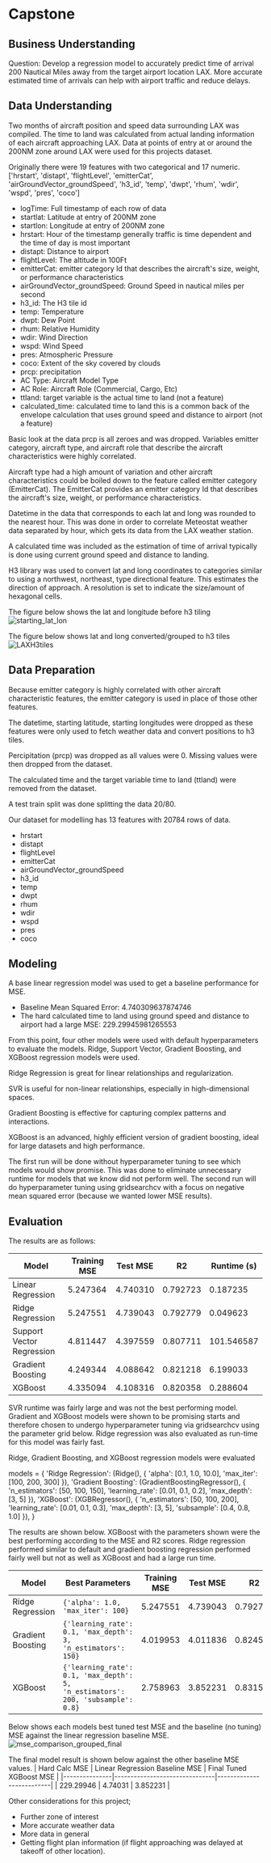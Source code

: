 # Capstone

## Business Understanding
Question: Develop a regression model to accurately predict time of arrival 200 Nautical Miles away from the target airport location LAX. More accurate estimated time of arrivals can help with airport traffic and reduce delays.

## Data Understanding

Two months of aircraft position and speed data surrounding LAX was compiled. The time to land was calculated from actual landing information of each aircraft approaching LAX. Data at points of entry at or around the 200NM zone around LAX were used for this projects dataset.

Originally there were 19 features with two categorical and 17 numeric.
['hrstart', 'distapt', 'flightLevel', 'emitterCat', 'airGroundVector_groundSpeed', 'h3_id', 'temp', 'dwpt', 'rhum', 'wdir', 'wspd', 'pres', 'coco']

- logTime: Full timestamp of each row of data
- startlat: Latitude at entry of 200NM zone
- startlon: Longitude at entry of 200NM zone
- hrstart: Hour of the timestamp generally traffic is time dependent and the time of day is most important
- distapt: Distance to airport
- flightLevel: The altitude in 100Ft 
- emitterCat: emitter category Id that describes the aircraft's size, weight, or performance characteristics
- airGroundVector_groundSpeed: Ground Speed in nautical miles per second
- h3_id: The H3 tile id 
- temp: Temperature
- dwpt: Dew Point
- rhum: Relative Humidity
- wdir: Wind Direction
- wspd: Wind Speed
- pres: Atmospheric Pressure 
- coco: Extent of the sky covered by clouds
- prcp: precipitation
- AC Type: Aircraft Model Type
- AC Role: Aircraft Role (Commercial, Cargo, Etc)
- ttland: target variable is the actual time to land (not a feature)
- calculated_time: calculated time to land this is a common back of the envelope calculation that uses ground speed and distance to airport (not a feature)

Basic look at the data prcp is all zeroes and was dropped. Variables emitter category, aircraft type, and aircraft role that describe the aircraft characteristics were highly correlated. 

Aircraft type had a high amount of variation and other aircraft characteristics could be boiled down to the feature called emitter category (EmitterCat). The EmitterCat provides an emitter category Id that describes the aircraft's size, weight, or performance characteristics.

Datetime in the data that corresponds to each lat and long was rounded to the nearest hour. This was done in order to correlate Meteostat weather data separated by hour, which gets its data from the LAX weather station.

A calculated time was included as the estimation of time of arrival typically is done using current ground speed and distance to landing.

H3 library was used to convert lat and long coordinates to categories similar to using a northwest, northeast, type directional feature. This estimates the direction of approach. A resolution is set to indicate the size/amount of hexagonal cells. 

The figure below shows the lat and longitude before h3 tiling
![starting_lat_lon](https://github.com/user-attachments/assets/3ae30f1d-f989-4e83-a5ff-e77896808ab2)

The figure below shows lat and long converted/grouped to h3 tiles
![LAXH3tiles](https://github.com/user-attachments/assets/2c595807-d5a0-4a22-aa91-c1a729283219)


## Data Preparation
Because emitter category is highly correlated with other aircraft characteristic features, the emitter category is used in place of those other features.

The datetime, starting latitude, starting longitudes were dropped as these features were only used to fetch weather data and convert positions to h3 tiles.

Percipitation (prcp) was dropped as all values were 0. Missing values were then dropped from the dataset. 

The calculated time and the target variable time to land (ttland) were removed from the dataset.

A test train split was done splitting the data 20/80.

Our dataset for modelling has 13 features with 20784 rows of data.
- hrstart
- distapt
- flightLevel
- emitterCat
- airGroundVector_groundSpeed
- h3_id
- temp
- dwpt
- rhum
- wdir
- wspd
- pres
- coco

## Modeling
A base linear regression model was used to get a baseline performance for MSE.

- Baseline Mean Squared Error: 4.740309637874746
- The hard calculated time to land using ground speed and distance to airport had a large MSE: 229.29945981265553 

From this point, four other models were used with default hyperparameters to evaluate the models. Ridge, Support Vector, Gradient Boosting, and XGBoost regression models were used.

Ridge Regression is great for linear relationships and regularization.

SVR is useful for non-linear relationships, especially in high-dimensional spaces.

Gradient Boosting is effective for capturing complex patterns and interactions.

XGBoost is an advanced, highly efficient version of gradient boosting, ideal for large datasets and high performance.

The first run will be done without hyperparameter tuning to see which models would show promise. This was done to eliminate unnecessary runtime for models that we know did not perform well. The second run will do hyperparameter tuning using gridsearchcv  with a focus on negative mean squared error (because we wanted lower MSE results).

## Evaluation

The results are as follows:

| Model                           | Training MSE | Test MSE | R2       | Runtime (s) |
|---------------------------------|---------------|----------|----------|--------------|
| Linear Regression               | 5.247364      | 4.740310 | 0.792723 | 0.187235     |
| Ridge Regression                | 5.247551      | 4.739043 | 0.792779 | 0.049623     |
| Support Vector Regression        | 4.811447      | 4.397559 | 0.807711 | 101.546587   |
| Gradient Boosting               | 4.249344      | 4.088642 | 0.821218 | 6.199033     |
| XGBoost                        | 4.335094      | 4.108316 | 0.820358 | 0.288604     |

SVR runtime was fairly large and was not the best performing model. Gradient and XGBoost models were shown to be promising starts and therefore chosen to undergo hyperparameter tuning via gridsearchcv using the parameter grid below. Ridge regression was also evaluated as run-time for this model was fairly fast.

Ridge, Gradient Boosting, and XGBoost regression models were evaluated 

models = {
    'Ridge Regression': (Ridge(), {
        'alpha': [0.1, 1.0, 10.0],
        'max_iter': [100, 200, 300]
    }),
    'Gradient Boosting': (GradientBoostingRegressor(), {
        'n_estimators': [50, 100, 150],
        'learning_rate': [0.01, 0.1, 0.2],
        'max_depth': [3, 5]
    }),
    'XGBoost': (XGBRegressor(), {
        'n_estimators': [50, 100, 200],
        'learning_rate': [0.01, 0.1, 0.3],
        'max_depth': [3, 5],
        'subsample': [0.4, 0.8, 1.0]
    }),
}

The results are shown below. XGBoost with the parameters shown were the best performing according to the MSE and R2 scores. Ridge regression performed similar to default and gradient boosting regression performed fairly well but not as well as XGBoost and had a large run time.

| Model              | Best Parameters                                                              | Training MSE | Test MSE | R2       | Runtime (s) |
|--------------------|-----------------------------------------------------------------------------|--------------|----------|----------|--------------|
| Ridge Regression    | `{'alpha': 1.0, 'max_iter': 100}`                                          | 5.247551     | 4.739043 | 0.792779 | 0.623461     |
| Gradient Boosting   | `{'learning_rate': 0.1, 'max_depth': 3, 'n_estimators': 150}`             | 4.019953     | 4.011836 | 0.824577 | 555.955555   |
| XGBoost            | `{'learning_rate': 0.1, 'max_depth': 5, 'n_estimators': 200, 'subsample': 0.8}` | 2.758963     | 3.852231 | 0.831556 | 104.953677   |

Below shows each models best tuned test MSE and the baseline (no tuning) MSE against the linear regression baseline MSE.
![mse_comparison_grouped_final](https://github.com/user-attachments/assets/354c3849-87f1-42ed-a825-e62d51730c4a)

The final model result is shown below against the other baseline MSE values. 
| Hard Calc MSE | Linear Regression Baseline MSE | Final Tuned XGBoost MSE |
|---------------|-------------------------------|--------------------------|
| 229.29946     | 4.74031                       | 3.852231                 |

Other considerations for this project;
- Further zone of interest
- More accurate weather data
- More data in general
- Getting flight plan information (if flight approaching was delayed at takeoff of other location).



